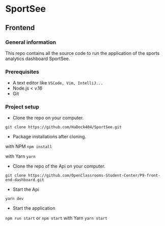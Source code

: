 # SportSee

## Frontend

### General information

This repo contains all the source code to run the application of the sports analytics dashboard SportSee.

### Prerequisites

- A text editor like `VSCode, Vim, IntelliJ...`
- Node.js < v.16
- Git

### Project setup

- Clone the repo on your computer.

`git clone https://github.com/HaDock404/SportSee.git`

- Package installations after cloning.

with NPM
`npm install`

with Yarn
`yarn`

- Clone the repo of the Api on your computer.

`git clone https://github.com/OpenClassrooms-Student-Center/P9-front-end-dashboard.git`

- Start the Api

`yarn dev`

- Start the application

`npm run start`
or
`npm start`
with Yarn
`yarn start`
